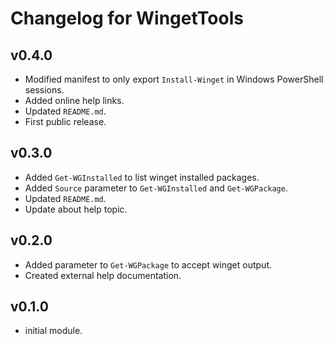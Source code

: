 # Changelog for WingetTools

## v0.4.0

+ Modified manifest to only export `Install-Winget` in Windows PowerShell sessions.
+ Added online help links.
+ Updated `README.md`.
+ First public release.

## v0.3.0

+ Added `Get-WGInstalled` to list winget installed packages.
+ Added `Source` parameter to `Get-WGInstalled` and `Get-WGPackage`.
+ Updated `README.md`.
+ Update about help topic.

## v0.2.0

+ Added parameter to `Get-WGPackage` to accept winget output.
+ Created external help documentation.

## v0.1.0

+ initial module.

